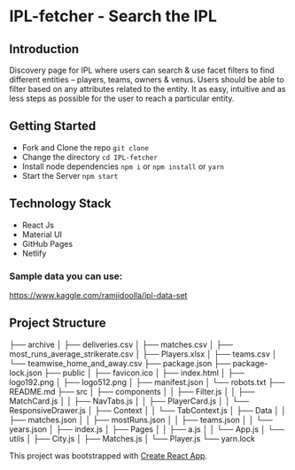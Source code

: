 # IPL-fetcher - Search the IPL

## Introduction
Discovery page for IPL where users can search & use facet filters to find different
entities – players, teams, owners & venus. Users should be able to filter based on any attributes related to the entity. It as easy, intuitive and as less steps as 
possible for the user to reach a particular entity.

## Getting Started
* Fork and Clone the repo
  `git clone `
* Change the directory
  `cd IPL-fetcher`
* Install node dependencies
  `npm i` or `npm install` or `yarn`
* Start the Server
  `npm start`

## Technology Stack
* React Js
* Material UI
* GitHub Pages
* Netlify

### Sample data you can use:
https://www.kaggle.com/ramjidoolla/ipl-data-set

## Project Structure

├── archive
│   ├── deliveries.csv
│   ├── matches.csv
│   ├── most_runs_average_strikerate.csv
│   ├── Players.xlsx
│   ├── teams.csv
│   └── teamwise_home_and_away.csv
├── package.json
├── package-lock.json
├── public
│   ├── favicon.ico
│   ├── index.html
│   ├── logo192.png
│   ├── logo512.png
│   ├── manifest.json
│   └── robots.txt
├── README.md
├── src
│   ├── components
│   │   ├── Filter.js
│   │   ├── MatchCard.js
│   │   ├── NavTabs.js
│   │   ├── PlayerCard.js
│   │   └── ResponsiveDrawer.js
│   ├── Context
│   │   └── TabContext.js
│   ├── Data
│   │   ├── matches.json
│   │   ├── mostRuns.json
│   │   ├── teams.json
│   │   └── years.json
│   ├── index.js
│   ├── Pages
│   │   ├── a.js
│   │   └── App.js
│   └── utils
│       ├── City.js
│       ├── Matches.js
│       └── Player.js
└── yarn.lock


This project was bootstrapped with [Create React App](https://github.com/facebook/create-react-app).

